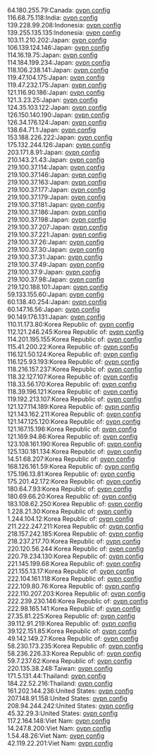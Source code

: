 64.180.255.79:Canada: [ovpn config](vpn/64_180_255_79.ovpn)  
116.68.75.118:India: [ovpn config](vpn/116_68_75_118.ovpn)  
139.228.99.208:Indonesia: [ovpn config](vpn/139_228_99_208.ovpn)  
139.255.135.135:Indonesia: [ovpn config](vpn/139_255_135_135.ovpn)  
103.11.210.202:Japan: [ovpn config](vpn/103_11_210_202.ovpn)  
106.139.124.146:Japan: [ovpn config](vpn/106_139_124_146.ovpn)  
114.16.19.75:Japan: [ovpn config](vpn/114_16_19_75.ovpn)  
114.184.199.234:Japan: [ovpn config](vpn/114_184_199_234.ovpn)  
118.106.238.141:Japan: [ovpn config](vpn/118_106_238_141.ovpn)  
119.47.104.175:Japan: [ovpn config](vpn/119_47_104_175.ovpn)  
119.47.232.175:Japan: [ovpn config](vpn/119_47_232_175.ovpn)  
121.116.90.186:Japan: [ovpn config](vpn/121_116_90_186.ovpn)  
121.3.23.25:Japan: [ovpn config](vpn/121_3_23_25.ovpn)  
124.35.103.122:Japan: [ovpn config](vpn/124_35_103_122.ovpn)  
126.150.140.190:Japan: [ovpn config](vpn/126_150_140_190.ovpn)  
126.34.176.124:Japan: [ovpn config](vpn/126_34_176_124.ovpn)  
138.64.71.1:Japan: [ovpn config](vpn/138_64_71_1.ovpn)  
153.188.226.222:Japan: [ovpn config](vpn/153_188_226_222.ovpn)  
175.132.244.126:Japan: [ovpn config](vpn/175_132_244_126.ovpn)  
203.171.8.91:Japan: [ovpn config](vpn/203_171_8_91.ovpn)  
210.143.21.43:Japan: [ovpn config](vpn/210_143_21_43.ovpn)  
219.100.37.114:Japan: [ovpn config](vpn/219_100_37_114.ovpn)  
219.100.37.146:Japan: [ovpn config](vpn/219_100_37_146.ovpn)  
219.100.37.163:Japan: [ovpn config](vpn/219_100_37_163.ovpn)  
219.100.37.177:Japan: [ovpn config](vpn/219_100_37_177.ovpn)  
219.100.37.179:Japan: [ovpn config](vpn/219_100_37_179.ovpn)  
219.100.37.181:Japan: [ovpn config](vpn/219_100_37_181.ovpn)  
219.100.37.186:Japan: [ovpn config](vpn/219_100_37_186.ovpn)  
219.100.37.198:Japan: [ovpn config](vpn/219_100_37_198.ovpn)  
219.100.37.207:Japan: [ovpn config](vpn/219_100_37_207.ovpn)  
219.100.37.221:Japan: [ovpn config](vpn/219_100_37_221.ovpn)  
219.100.37.26:Japan: [ovpn config](vpn/219_100_37_26.ovpn)  
219.100.37.30:Japan: [ovpn config](vpn/219_100_37_30.ovpn)  
219.100.37.31:Japan: [ovpn config](vpn/219_100_37_31.ovpn)  
219.100.37.49:Japan: [ovpn config](vpn/219_100_37_49.ovpn)  
219.100.37.9:Japan: [ovpn config](vpn/219_100_37_9.ovpn)  
219.100.37.98:Japan: [ovpn config](vpn/219_100_37_98.ovpn)  
219.120.188.101:Japan: [ovpn config](vpn/219_120_188_101.ovpn)  
59.133.155.60:Japan: [ovpn config](vpn/59_133_155_60.ovpn)  
60.138.40.254:Japan: [ovpn config](vpn/60_138_40_254.ovpn)  
60.147.16.56:Japan: [ovpn config](vpn/60_147_16_56.ovpn)  
90.149.176.131:Japan: [ovpn config](vpn/90_149_176_131.ovpn)  
110.11.173.80:Korea Republic of: [ovpn config](vpn/110_11_173_80.ovpn)  
112.121.246.245:Korea Republic of: [ovpn config](vpn/112_121_246_245.ovpn)  
114.201.195.155:Korea Republic of: [ovpn config](vpn/114_201_195_155.ovpn)  
115.41.200.22:Korea Republic of: [ovpn config](vpn/115_41_200_22.ovpn)  
116.121.50.124:Korea Republic of: [ovpn config](vpn/116_121_50_124.ovpn)  
116.125.93.193:Korea Republic of: [ovpn config](vpn/116_125_93_193.ovpn)  
118.216.157.237:Korea Republic of: [ovpn config](vpn/118_216_157_237.ovpn)  
118.32.127.107:Korea Republic of: [ovpn config](vpn/118_32_127_107.ovpn)  
118.33.56.170:Korea Republic of: [ovpn config](vpn/118_33_56_170.ovpn)  
118.39.196.121:Korea Republic of: [ovpn config](vpn/118_39_196_121.ovpn)  
119.192.213.107:Korea Republic of: [ovpn config](vpn/119_192_213_107.ovpn)  
121.127.114.189:Korea Republic of: [ovpn config](vpn/121_127_114_189.ovpn)  
121.143.162.211:Korea Republic of: [ovpn config](vpn/121_143_162_211.ovpn)  
121.147.125.120:Korea Republic of: [ovpn config](vpn/121_147_125_120.ovpn)  
121.167.15.196:Korea Republic of: [ovpn config](vpn/121_167_15_196.ovpn)  
121.169.94.86:Korea Republic of: [ovpn config](vpn/121_169_94_86.ovpn)  
123.108.161.190:Korea Republic of: [ovpn config](vpn/123_108_161_190.ovpn)  
125.130.181.134:Korea Republic of: [ovpn config](vpn/125_130_181_134.ovpn)  
14.51.68.207:Korea Republic of: [ovpn config](vpn/14_51_68_207.ovpn)  
168.126.161.59:Korea Republic of: [ovpn config](vpn/168_126_161_59.ovpn)  
175.196.13.81:Korea Republic of: [ovpn config](vpn/175_196_13_81.ovpn)  
175.201.42.172:Korea Republic of: [ovpn config](vpn/175_201_42_172.ovpn)  
180.64.7.93:Korea Republic of: [ovpn config](vpn/180_64_7_93.ovpn)  
180.69.66.20:Korea Republic of: [ovpn config](vpn/180_69_66_20.ovpn)  
183.108.62.250:Korea Republic of: [ovpn config](vpn/183_108_62_250.ovpn)  
1.228.21.30:Korea Republic of: [ovpn config](vpn/1_228_21_30.ovpn)  
1.244.104.12:Korea Republic of: [ovpn config](vpn/1_244_104_12.ovpn)  
211.222.247.211:Korea Republic of: [ovpn config](vpn/211_222_247_211.ovpn)  
218.157.242.185:Korea Republic of: [ovpn config](vpn/218_157_242_185.ovpn)  
218.237.217.70:Korea Republic of: [ovpn config](vpn/218_237_217_70.ovpn)  
220.120.56.244:Korea Republic of: [ovpn config](vpn/220_120_56_244.ovpn)  
220.79.234.130:Korea Republic of: [ovpn config](vpn/220_79_234_130.ovpn)  
221.145.199.68:Korea Republic of: [ovpn config](vpn/221_145_199_68.ovpn)  
221.155.13.17:Korea Republic of: [ovpn config](vpn/221_155_13_17.ovpn)  
222.104.161.118:Korea Republic of: [ovpn config](vpn/222_104_161_118.ovpn)  
222.109.80.76:Korea Republic of: [ovpn config](vpn/222_109_80_76.ovpn)  
222.110.207.203:Korea Republic of: [ovpn config](vpn/222_110_207_203.ovpn)  
222.239.230.146:Korea Republic of: [ovpn config](vpn/222_239_230_146.ovpn)  
222.98.165.141:Korea Republic of: [ovpn config](vpn/222_98_165_141.ovpn)  
27.35.81.225:Korea Republic of: [ovpn config](vpn/27_35_81_225.ovpn)  
39.112.91.219:Korea Republic of: [ovpn config](vpn/39_112_91_219.ovpn)  
39.122.151.85:Korea Republic of: [ovpn config](vpn/39_122_151_85.ovpn)  
49.142.149.27:Korea Republic of: [ovpn config](vpn/49_142_149_27.ovpn)  
58.230.173.235:Korea Republic of: [ovpn config](vpn/58_230_173_235.ovpn)  
58.236.226.33:Korea Republic of: [ovpn config](vpn/58_236_226_33.ovpn)  
59.7.237.62:Korea Republic of: [ovpn config](vpn/59_7_237_62.ovpn)  
220.135.38.248:Taiwan: [ovpn config](vpn/220_135_38_248.ovpn)  
171.5.131.44:Thailand: [ovpn config](vpn/171_5_131_44.ovpn)  
184.22.52.216:Thailand: [ovpn config](vpn/184_22_52_216.ovpn)  
161.202.144.236:United States: [ovpn config](vpn/161_202_144_236.ovpn)  
207.148.91.158:United States: [ovpn config](vpn/207_148_91_158.ovpn)  
208.94.244.242:United States: [ovpn config](vpn/208_94_244_242.ovpn)  
45.32.29.3:United States: [ovpn config](vpn/45_32_29_3.ovpn)  
117.2.164.148:Viet Nam: [ovpn config](vpn/117_2_164_148.ovpn)  
14.247.8.200:Viet Nam: [ovpn config](vpn/14_247_8_200.ovpn)  
1.54.48.26:Viet Nam: [ovpn config](vpn/1_54_48_26.ovpn)  
42.119.22.201:Viet Nam: [ovpn config](vpn/42_119_22_201.ovpn)  
